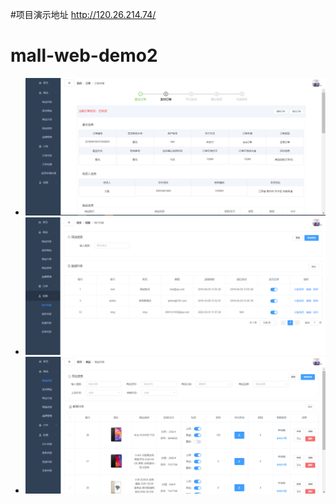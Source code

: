 #项目演示地址
http://120.26.214.74/
# mall-web-demo2
- ![view1.png](view1.png)
- ![view2.png](view2.png)
- ![view3.png](view3.png)

